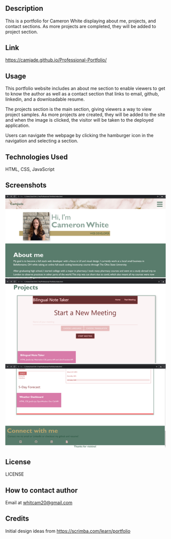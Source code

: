 # <Professional-Portfolio>

## Description

This is a portfolio for Cameron White displaying about me, projects, and contact sections. As more projects are completed, they will be added to project section. 

## Link
https://camjade.github.io/Professional-Portfolio/

## Usage

This portfolio website includes an about me section to enable viewers to get to know the author as well as a contact section that links to email, github, linkedin, and a downloadable resume. 

The projects section is the main section, giving viewers a way to view project samples. As more projects are created, they will be added to the site and when the image is clicked, the visitor will be taken to the deployed application.

Users can navigate the webpage by clicking the hamburger icon in the navigation and selecting a section.

## Technologies Used
HTML, CSS, JavaScript


## Screenshots
![About Me Section](/Assets/AboutMeScreenShot.png)
![Projects Section](/Assets/ProjectScreenShot.png)
![Contact Me Section](/Assets/ContactMeScreenShot.png)

## License
  LICENSE

## How to contact author
Email at whitcam20@gmail.com

## Credits
Initial design ideas from https://scrimba.com/learn/portfolio
